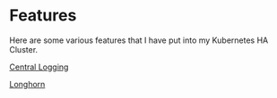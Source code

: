 # Features

Here are some various features that I have put into my Kubernetes HA Cluster.

[Central Logging](CentralLogging)

[Longhorn](Longhorn)
